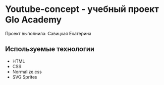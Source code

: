 # Youtube-concept - учебный проект Glo Academy
Проект выполнила: Савицкая Екатерина

## Используемые технологии
- HTML
- CSS
- Normalize.css
- SVG Sprites
